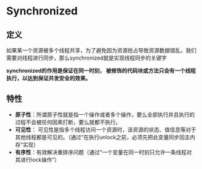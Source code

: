# Synchronized

## 定义

如果某一个资源被多个线程共享，为了避免因为资源抢占导致资源数据错乱，我们需要对线程进行同步，那么synchronized就是实现线程同步的关键字

**synchronized的作用是保证在同一时刻， 被修饰的代码块或方法只会有一个线程执行，以达到保证并发安全的效果。**

## 特性

- **原子性**：所谓原子性就是指一个操作或者多个操作，要么全部执行并且执行的过程不会被任何因素打断，要么就都不执行。
- **可见性**： 可见性是指多个线程访问一个资源时，该资源的状态、值信息等对于其他线程都是可见的。（通过“在执行unlock之前，必须先把此变量同步回主内存”实现）
- **有序性**：有效解决重排序问题（通过“一个变量在同一时刻只允许一条线程对其进行lock操作”）